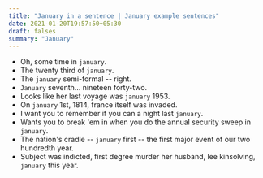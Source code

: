 ```yaml
---
title: "January in a sentence | January example sentences"
date: 2021-01-20T19:57:50+05:30
draft: falses
summary: "January"
---
```

- Oh, some time in `january`.
- The twenty third of `january`.
- The `january` semi-formal -- right.
- `January` seventh... nineteen forty-two.
- Looks like her last voyage was `january` 1953.
- On `january` 1st, 1814, france itself was invaded.
- I want you to remember if you can a night last `january`.
- Wants you to break 'em in when you do the annual security sweep in `january`.
- The nation's cradle -- `january` first -- the first major event of our two hundredth year.
- Subject was indicted, first degree murder her husband, lee kinsolving, `january` this year.
                 
